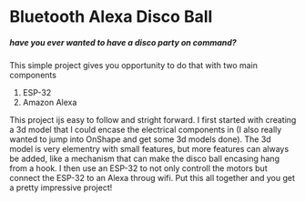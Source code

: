 # Bluetooth Alexa Disco Ball

##### have you ever wanted to have a disco party on command? 

This simple project gives you opportunity to do that with two main components 
  1. ESP-32
  2. Amazon Alexa
 
 
This project ijs easy to follow and stright forward. I first started with creating a 3d model that I could encase the electrical components in (I also really wanted to jump into OnShape and get some 3d models done). The 3d model is very elementry with small features, but more features can always be added, like a mechanism that can make the disco ball encasing hang from a hook. I then use an ESP-32 to not only controll the motors but connect the ESP-32 to an Alexa throug wifi. Put this all together and you get a pretty impressive project!
